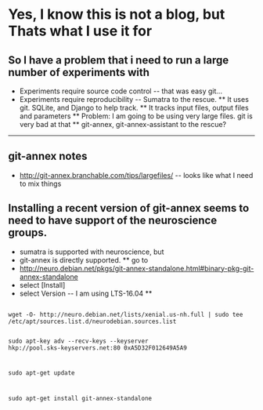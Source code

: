 # Yes, I know this is not a blog, but Thats what I use it for
## So I have a problem that i need to run a large number of experiments with
* Experiments require source code control -- that was easy git...
* Experiments require reproducibility -- Sumatra to the rescue. 
** It uses git. SQLite, and Django to help track.
** It tracks input files, output files and parameters 
** Problem: I am going to be using very large files. git is very bad at that
** git-annex, git-annex-assistant to the rescue?

--------
## git-annex notes
* http://git-annex.branchable.com/tips/largefiles/ -- looks like what I need to mix things

## Installing a recent version of git-annex seems to need to have support of the neuroscience groups.
* sumatra is supported with neuroscience, but 
* git-annex is directly supported. 
** go to 
* http://neuro.debian.net/pkgs/git-annex-standalone.html#binary-pkg-git-annex-standalone
* select [Install]
* select Version -- I am using LTS-16.04
** 
<code>
wget -O- http://neuro.debian.net/lists/xenial.us-nh.full | sudo tee /etc/apt/sources.list.d/neurodebian.sources.list

sudo apt-key adv --recv-keys --keyserver hkp://pool.sks-keyservers.net:80 0xA5D32F012649A5A9

sudo apt-get update

sudo apt-get install git-annex-standalone

</code>
